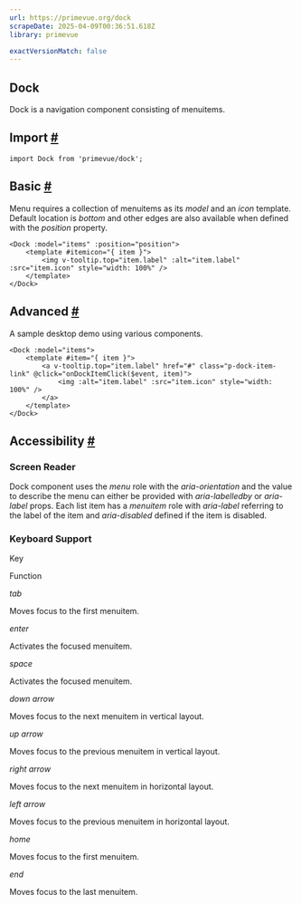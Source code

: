 ```yaml
---
url: https://primevue.org/dock
scrapeDate: 2025-04-09T00:36:51.618Z
library: primevue

exactVersionMatch: false
---
```


## Dock

Dock is a navigation component consisting of menuitems.

## Import [#](_dock_.md#import)
```
import Dock from 'primevue/dock';
```
## Basic [#](_dock_.md#basic)

Menu requires a collection of menuitems as its _model_ and an _icon_ template. Default location is _bottom_ and other edges are also available when defined with the _position_ property.
```
<Dock :model="items" :position="position">
    <template #itemicon="{ item }">
        <img v-tooltip.top="item.label" :alt="item.label" :src="item.icon" style="width: 100%" />
    </template>
</Dock>
```
## Advanced [#](_dock_.md#advance)

A sample desktop demo using various components.
```
<Dock :model="items">
    <template #item="{ item }">
        <a v-tooltip.top="item.label" href="#" class="p-dock-item-link" @click="onDockItemClick($event, item)">
            <img :alt="item.label" :src="item.icon" style="width: 100%" />
        </a>
    </template>
</Dock>
```
## Accessibility [#](_dock_.md#accessibility)

### Screen Reader

Dock component uses the _menu_ role with the _aria-orientation_ and the value to describe the menu can either be provided with _aria-labelledby_ or _aria-label_ props. Each list item has a _menuitem_ role with _aria-label_ referring to the label of the item and _aria-disabled_ defined if the item is disabled.

### Keyboard Support

Key

Function

_tab_

Moves focus to the first menuitem.

_enter_

Activates the focused menuitem.

_space_

Activates the focused menuitem.

_down arrow_

Moves focus to the next menuitem in vertical layout.

_up arrow_

Moves focus to the previous menuitem in vertical layout.

_right arrow_

Moves focus to the next menuitem in horizontal layout.

_left arrow_

Moves focus to the previous menuitem in horizontal layout.

_home_

Moves focus to the first menuitem.

_end_

Moves focus to the last menuitem.